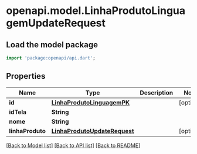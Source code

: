 # openapi.model.LinhaProdutoLinguagemUpdateRequest

## Load the model package
```dart
import 'package:openapi/api.dart';
```

## Properties
Name | Type | Description | Notes
------------ | ------------- | ------------- | -------------
**id** | [**LinhaProdutoLinguagemPK**](LinhaProdutoLinguagemPK.md) |  | [optional] 
**idTela** | **String** |  | 
**nome** | **String** |  | 
**linhaProduto** | [**LinhaProdutoUpdateRequest**](LinhaProdutoUpdateRequest.md) |  | [optional] 

[[Back to Model list]](../README.md#documentation-for-models) [[Back to API list]](../README.md#documentation-for-api-endpoints) [[Back to README]](../README.md)


